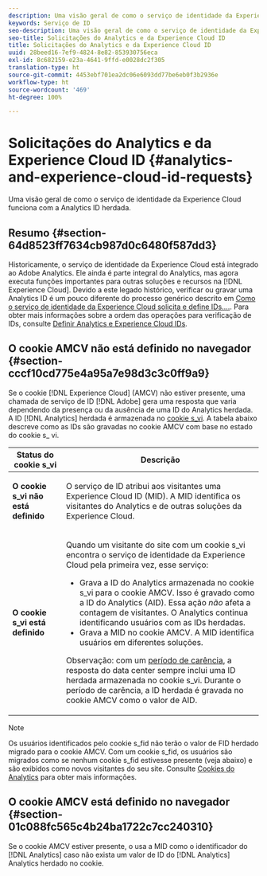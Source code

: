 ```yaml
---
description: Uma visão geral de como o serviço de identidade da Experience Cloud funciona com a Analytics ID herdada.
keywords: Serviço de ID
seo-description: Uma visão geral de como o serviço de identidade da Experience Cloud funciona com a Analytics ID herdada.
seo-title: Solicitações do Analytics e da Experience Cloud ID
title: Solicitações do Analytics e da Experience Cloud ID
uuid: 28beed16-7ef9-4824-8e82-853930756eca
exl-id: 8c682159-e23a-4641-9ffd-e0028dc2f305
translation-type: ht
source-git-commit: 4453ebf701ea2dc06e6093dd77be6eb0f3b2936e
workflow-type: ht
source-wordcount: '469'
ht-degree: 100%

---
```


# Solicitações do Analytics e da Experience Cloud ID {#analytics-and-experience-cloud-id-requests}

Uma visão geral de como o serviço de identidade da Experience Cloud funciona com a Analytics ID herdada.

## Resumo {#section-64d8523ff7634cb987d0c6480f587dd3}

Historicamente, o serviço de identidade da Experience Cloud está integrado ao Adobe Analytics. Ele ainda é parte integral do Analytics, mas agora executa funções importantes para outras soluções e recursos na [!DNL Experience Cloud]. Devido a este legado histórico, verificar ou gravar uma Analytics ID é um pouco diferente do processo genérico descrito em [Como o serviço de identidade da Experience Cloud solicita e define IDs….](../../introduction/id-request.md#concept-2caacebb1d244402816760e9b8bcef6a). Para obter mais informações sobre a ordem das operações para verificação de IDs, consulte [Definir Analytics e Experience Cloud IDs](../../reference/analytics-reference/analytics-ids.md#concept-f381dd18ee184c6c8e48286937a161d6).

## O cookie AMCV não está definido no navegador {#section-cccf10cd775e4a95a7e98d3c3c0ff9a9}

Se o cookie [!DNL Experience Cloud] (AMCV) não estiver presente, uma chamada de serviço de ID [!DNL Adobe] gera uma resposta que varia dependendo da presença ou da ausência de uma ID do Analytics herdada. A ID [!DNL Analytics] herdada é armazenada no [cookie s_vi](https://docs.adobe.com/content/help/pt-BR/core-services/interface/ec-cookies/cookies-analytics.html). A tabela abaixo descreve como as IDs são gravadas no cookie AMCV com base no estado do cookie s_ vi.

<table id="table_DC85FECE26DD424E841BA1059AF1E57F"> 
 <thead> 
  <tr> 
   <th colname="col1" class="entry"> Status do cookie s_vi </th> 
   <th colname="col2" class="entry"> Descrição </th> 
  </tr> 
 </thead>
 <tbody> 
  <tr> 
   <td colname="col1"> <p> <b> O cookie s_vi não está definido</b> </p> </td> 
   <td colname="col2"> <p>O serviço de ID atribui aos visitantes uma <span class="keyword">Experience Cloud</span> ID (MID). A MID identifica os visitantes do <span class="keyword">Analytics</span> e de outras soluções da <span class="keyword">Experience Cloud</span>. </p> </td> 
  </tr> 
  <tr> 
   <td colname="col1"> <p> <b>O cookie s_vi está definido</b> </p> </td> 
   <td colname="col2"> <p>Quando um visitante do site com um cookie s_vi encontra o serviço de identidade da Experience Cloud pela primeira vez, esse serviço: </p> 
    <ul id="ul_BE584810280D4874AF802A9247011787"> 
     <li id="li_AA395B09A3174AF78F3EC10053E2E4F5">Grava a ID do <span class="keyword">Analytics</span> armazenada no cookie s_vi para o cookie AMCV. Isso é gravado como a ID do <span class="keyword">Analytics</span> (AID). Essa ação <i>não</i> afeta a contagem de visitantes. O <span class="keyword">Analytics</span> continua identificando usuários com as IDs herdadas. </li> 
     <li id="li_8735DE21FEA542BA8024109B8FE1E2ED">Grava a MID no cookie AMCV. A MID identifica usuários em diferentes soluções. </li> 
    </ul> <p> <p>Observação: com um <a href="../../reference/analytics-reference/grace-period.md" format="dita" scope="local"> período de carência</a>, a resposta do data center sempre inclui uma ID herdada armazenada no cookie s_vi. Durante o período de carência, a ID herdada é gravada no cookie AMCV como o valor de AID. </p> </p> </td> 
  </tr> 
 </tbody> 
</table>

>[!NOTE]
>
>Os usuários identificados pelo cookie s_fid não terão o valor de FID herdado migrado para o cookie AMCV. Com um cookie s_fid, os usuários são migrados como se nenhum cookie s_fid estivesse presente (veja abaixo) e são exibidos como novos visitantes do seu site. Consulte [Cookies do Analytics](https://docs.adobe.com/content/help/pt-BR/core-services/interface/ec-cookies/cookies-analytics.html) para obter mais informações.

## O cookie AMCV está definido no navegador {#section-01c088fc565c4b24ba1722c7cc240310}

Se o cookie AMCV estiver presente, o usa a MID como o identificador do [!DNL Analytics] caso não exista um valor de ID do [!DNL Analytics] Analytics herdado no cookie.
